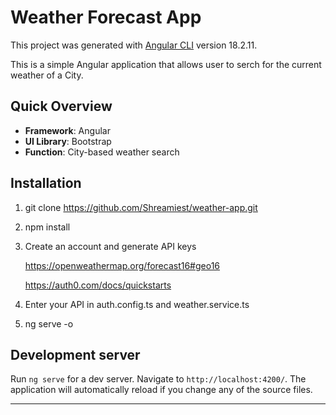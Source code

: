 # Weather Forecast App

This project was generated with [Angular CLI](https://github.com/angular/angular-cli) version 18.2.11.

This is a simple Angular application that allows user to serch for the current weather of a City.

## Quick Overview

- **Framework**: Angular
- **UI Library**: Bootstrap
- **Function**: City-based weather search

## Installation

1. git clone https://github.com/Shreamiest/weather-app.git
2. npm install
3. Create an account and generate API keys

    https://openweathermap.org/forecast16#geo16

    https://auth0.com/docs/quickstarts

4. Enter your API in auth.config.ts and weather.service.ts
5. ng serve -o


## Development server

Run `ng serve` for a dev server. Navigate to `http://localhost:4200/`. The application will automatically reload if you change any of the source files.

---
